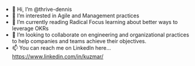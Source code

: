 - 👋 Hi, I’m @thrive-dennis
- 👀 I’m interested in Agile and Management practices
- 🌱 I’m currently reading Radical Focus learning about better ways to leverage OKRs
- 💞️ I’m looking to collaborate on engineering and organizational practices to help companies and teams achieve their objectives.
- 📫 You can reach me on LinkedIn here... https://www.linkedin.com/in/kuzmar/

<!---
thrive-dennis/thrive-dennis is a ✨ special ✨ repository because its `README.md` (this file) appears on your GitHub profile.
You can click the Preview link to take a look at your changes.
--->
